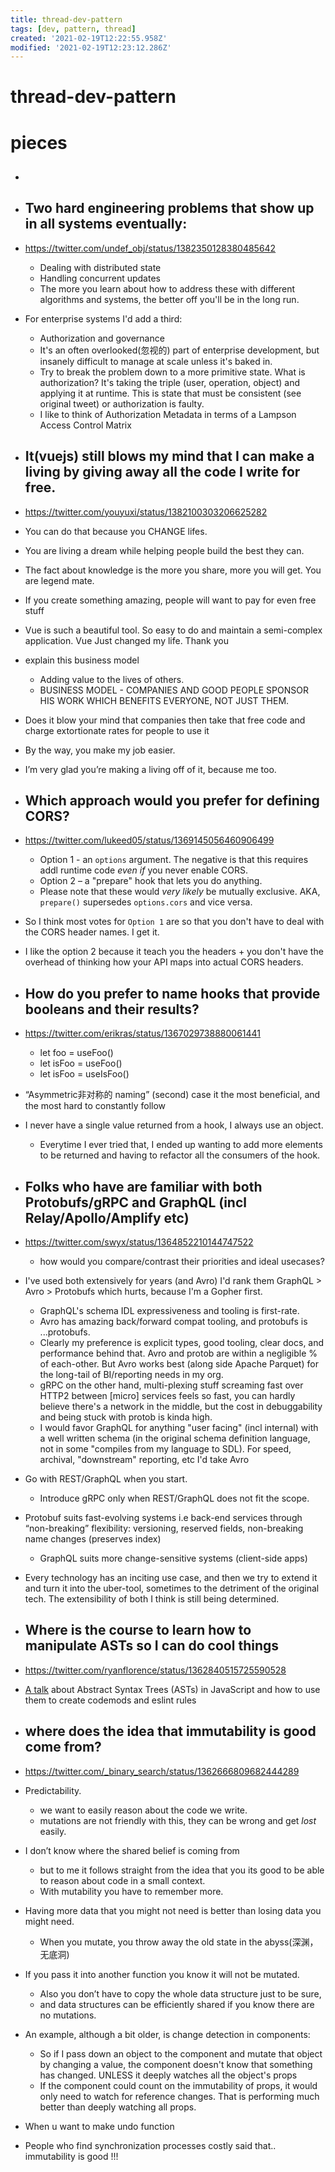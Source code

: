 ```yaml
---
title: thread-dev-pattern
tags: [dev, pattern, thread]
created: '2021-02-19T12:22:55.958Z'
modified: '2021-02-19T12:23:12.286Z'
---
```


# thread-dev-pattern

# pieces

- ## 

- ## Two hard engineering problems that show up in all systems eventually:
- https://twitter.com/undef_obj/status/1382350128380485642
  - Dealing with distributed state
  - Handling concurrent updates
  - The more you learn about how to address these with different algorithms and systems, the better off you'll be in the long run.
- For enterprise systems I'd add a third:
  - Authorization and governance
  - It's an often overlooked(忽视的) part of enterprise development, but insanely difficult to manage at scale unless it's baked in.
  - Try to break the problem down to a more primitive state. What is authorization? It's taking the triple (user, operation, object) and applying it at runtime. This is state that must be consistent (see original tweet) or authorization is faulty.
  - I like to think of Authorization Metadata in terms of a Lampson Access Control Matrix

- ## It(vuejs) still blows my mind that I can make a living by giving away all the code I write for free.
- https://twitter.com/youyuxi/status/1382100303206625282
- You can do that because you CHANGE lifes.
- You are living a dream while helping people build the best they can.
- The fact about knowledge is the more you share, more you will get. You are legend mate.
- If you create something amazing, people will want to pay for even free stuff
- Vue is such a beautiful tool. So easy to do and maintain a semi-complex application. Vue Just changed my life. Thank you
- explain this business model
  - Adding value to the lives of others.
  - BUSINESS MODEL - COMPANIES AND GOOD PEOPLE SPONSOR HIS WORK WHICH BENEFITS EVERYONE, NOT JUST THEM.
- Does it blow your mind that companies then take that free code and charge extortionate rates for people to use it
- By the way, you make my job easier. 
- I’m very glad you’re making a living off of it, because me too.

- ## Which approach would you prefer for defining CORS?
- https://twitter.com/lukeed05/status/1369145056460906499
  - Option 1 - an `options` argument. The negative is that this requires addl runtime code *even if* you never enable CORS.
  - Option 2 – a "prepare" hook that lets you do anything.
  - Please note that these would *very likely* be mutually exclusive. AKA, `prepare()` supersedes `options.cors` and vice versa.
- So I think most votes for `Option 1` are so that you don't have to deal with the CORS header names. I get it.
- I like the option 2 because it teach you the headers + you don't have the overhead of thinking how your API maps into actual CORS headers.

- ## How do you prefer to name hooks that provide booleans and their results?
- https://twitter.com/erikras/status/1367029738880061441
  - let foo = useFoo()
  - let isFoo = useFoo()
  - let isFoo = useIsFoo()
- “Asymmetric非对称的 naming” (second) case it the most beneficial, and the most hard to constantly follow
- I never have a single value returned from a hook, I always use an object. 
  - Everytime I ever tried that, I ended up wanting to add more elements to be returned and having to refactor all the consumers of the hook.

- ## Folks who have are familiar with both Protobufs/gRPC and GraphQL (incl Relay/Apollo/Amplify etc) 
- https://twitter.com/swyx/status/1364852210144747522
  - how would you compare/contrast their priorities and ideal usecases?
- I've used both extensively for years (and Avro) I'd rank them GraphQL > Avro > Protobufs which hurts, because I'm a Gopher first. 
  - GraphQL's schema IDL expressiveness and tooling is first-rate. 
  - Avro has amazing back/forward compat tooling, and protobufs is ...protobufs.
  - Clearly my preference is explicit types, good tooling, clear docs, and performance behind that. Avro and protob are within a negligible % of each-other. But Avro works best (along side Apache Parquet) for the long-tail of BI/reporting needs in my org.
  - gRPC on the other hand, multi-plexing stuff screaming fast over HTTP2 between [micro] services feels so fast, you can hardly believe there's a network in the middle, but the cost in debuggability and being stuck with protob is kinda high.
  - I would favor GraphQL for anything "user facing" (incl internal) with a well written schema (in the original schema definition language, not in some "compiles from my language to SDL). For speed, archival, "downstream" reporting, etc I'd take Avro
- Go with REST/GraphQL when you start.
  - Introduce gRPC only when REST/GraphQL does not fit the scope.
- Protobuf suits fast-evolving systems i.e back-end services through “non-breaking” flexibility: versioning, reserved fields, non-breaking name changes (preserves index)
  - GraphQL suits more change-sensitive systems (client-side apps)
- Every technology has an inciting use case, and then we try to extend it and turn it into the uber-tool, sometimes to the detriment of the original tech. The extensibility of both I think is still being determined.

- ## Where is the course to learn how to manipulate ASTs so I can do cool things 
- https://twitter.com/ryanflorence/status/1362840515725590528
- [A talk](https://speakerdeck.com/xjamundx/hiking-through-the-javascript-forest) about Abstract Syntax Trees (ASTs) in JavaScript and how to use them to create codemods and eslint rules

- ## where does the idea that immutability is good come from?
- https://twitter.com/_binary_search/status/1362666809682444289
- Predictability. 
  - we want to easily reason about the code we write. 
  - mutations are not friendly with this, they can be wrong and get *lost* easily.
- I don’t know where the shared belief is coming from 
  - but to me it follows straight from the idea that you its good to be able to reason about code in a small context. 
  - With mutability you have to remember more.
- Having more data that you might not need is better than losing data you might need. 
  - When you mutate, you throw away the old state in the abyss(深渊，无底洞)
- If you pass it into another function you know it will not be mutated. 
  - Also you don’t have to copy the whole data structure just to be sure, 
  - and data structures can be efficiently shared if you know there are no mutations.
- An example, although a bit older, is change detection in components:
  - So if I pass down an object to the component and mutate that object by changing a value, the component doesn't know that something has changed. UNLESS it deeply watches all the object's props
  - If the component could count on the immutability of props, it would only need to watch for reference changes. That is performing much better than deeply watching all props.
- When u want to make undo function 
- People who find synchronization processes costly said that.. immutability is good !!!
